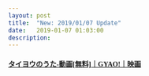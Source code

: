 ```yaml
---
layout: post
title:  "New: 2019/01/07 Update"
date:   2019-01-07 01:03:00
description: 
---
```


<h4 id="タイヨウのうた-動画無料gyao映画"><a href="https://mega.nz/#!JUdxGAYb!MDPk-qoJYmsfnDbtX2EsBfiXg0ttCc-KLM4A2mXgpeU"><font face="Segoe UI Symbol">タイヨウのうた-動画[無料]｜GYAO!｜映画</font></a></h4>
